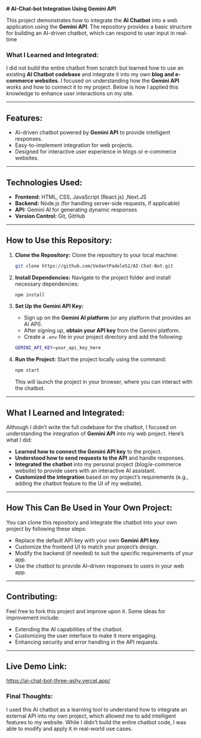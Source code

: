 **# AI-Chat-bot Integration Using Gemini API**

This project demonstrates how to integrate the **AI Chatbot** into a web application using the **Gemini API**. The repository provides a basic structure for building an AI-driven chatbot, which can respond to user input in real-time

### **What I Learned and Integrated:**
I did not build the entire chatbot from scratch but learned how to use an existing **AI Chatbot codebase** and integrate it into my own **blog and e-commerce websites**. I focused on understanding how the **Gemini API** works and how to connect it to my project. Below is how I applied this knowledge to enhance user interactions on my site.

---

## **Features:**
- AI-driven chatbot powered by **Gemini API** to provide intelligent responses.
- Easy-to-implement integration for web projects.
- Designed for interactive user experience in blogs or e-commerce websites.

---

## **Technologies Used:**
- **Frontend:** HTML, CSS, JavaScript (React.js) ,Next.JS
- **Backend:** Node.js (for handling server-side requests, if applicable)
- **API:** Gemini AI for generating dynamic responses
- **Version Control:** Git, GitHub

---

## **How to Use this Repository:**

1. **Clone the Repository:**
   Clone the repository to your local machine:
   ```bash
   git clone https://github.com/VedantPadole52/AI-Chat-Bot.git
   ```

2. **Install Dependencies:**
   Navigate to the project folder and install necessary dependencies:
   ```bash
   npm install
   ```

3. **Set Up the Gemini API Key:**
   - Sign up on the **Gemini AI platform** (or any platform that provides an AI API).
   - After signing up, **obtain your API key** from the Gemini platform.
   - Create a `.env` file in your project directory and add the following:
   ```bash
   GEMINI_API_KEY=your_api_key_here
   ```

4. **Run the Project:**
   Start the project locally using the command:
   ```bash
   npm start
   ```
   This will launch the project in your browser, where you can interact with the chatbot.

---

## **What I Learned and Integrated:**

Although I didn’t write the full codebase for the chatbot, I focused on understanding the integration of **Gemini API** into my web project. Here’s what I did:
- **Learned how to connect the Gemini API key** to the project.
- **Understood how to send requests to the API** and handle responses.
- **Integrated the chatbot** into my personal project (blog/e-commerce website) to provide users with an interactive AI assistant.
- **Customized the integration** based on my project’s requirements (e.g., adding the chatbot feature to the UI of my website).

---

## **How This Can Be Used in Your Own Project:**

You can clone this repository and integrate the chatbot into your own project by following these steps:
- Replace the default API key with your own **Gemini API key**.
- Customize the frontend UI to match your project’s design.
- Modify the backend (if needed) to suit the specific requirements of your app.
- Use the chatbot to provide AI-driven responses to users in your web app.

---

## **Contributing:**
Feel free to fork this project and improve upon it. Some ideas for improvement include:
- Extending the AI capabilities of the chatbot.
- Customizing the user interface to make it more engaging.
- Enhancing security and error handling in the API requests.

---

## **Live Demo Link:**
https://ai-chat-bot-three-ashy.vercel.app/

### **Final Thoughts:**
I used this AI chatbot as a learning tool to understand how to integrate an external API into my own project, which allowed me to add intelligent features to my website. While I didn't build the entire chatbot code, I was able to modify and apply it in real-world use cases.


